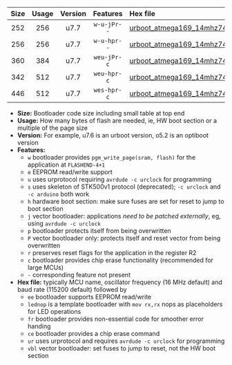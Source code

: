|Size|Usage|Version|Features|Hex file|
|:-:|:-:|:-:|:-:|:--|
|252|256|u7.7|`w-u-jPr--`|[urboot_atmega169_14mhz7456_9600bps_lednop_ur_vbl.hex](https://raw.githubusercontent.com/stefanrueger/urboot.hex/main/mcus/atmega169/fcpu_14mhz7456/9600_bps/urboot_atmega169_14mhz7456_9600bps_lednop_ur_vbl.hex)|
|256|256|u7.7|`w-u-hpr--`|[urboot_atmega169_14mhz7456_9600bps_lednop_fr_ur.hex](https://raw.githubusercontent.com/stefanrueger/urboot.hex/main/mcus/atmega169/fcpu_14mhz7456/9600_bps/urboot_atmega169_14mhz7456_9600bps_lednop_fr_ur.hex)|
|360|384|u7.7|`weu-jPr-c`|[urboot_atmega169_14mhz7456_9600bps_ee_lednop_fr_ce_ur_vbl.hex](https://raw.githubusercontent.com/stefanrueger/urboot.hex/main/mcus/atmega169/fcpu_14mhz7456/9600_bps/urboot_atmega169_14mhz7456_9600bps_ee_lednop_fr_ce_ur_vbl.hex)|
|342|512|u7.7|`weu-hpr-c`|[urboot_atmega169_14mhz7456_9600bps_ee_lednop_fr_ce_ur.hex](https://raw.githubusercontent.com/stefanrueger/urboot.hex/main/mcus/atmega169/fcpu_14mhz7456/9600_bps/urboot_atmega169_14mhz7456_9600bps_ee_lednop_fr_ce_ur.hex)|
|446|512|u7.7|`wes-hpr-c`|[urboot_atmega169_14mhz7456_9600bps_ee_lednop_fr_ce.hex](https://raw.githubusercontent.com/stefanrueger/urboot.hex/main/mcus/atmega169/fcpu_14mhz7456/9600_bps/urboot_atmega169_14mhz7456_9600bps_ee_lednop_fr_ce.hex)|

- **Size:** Bootloader code size including small table at top end
- **Usage:** How many bytes of flash are needed, ie, HW boot section or a multiple of the page size
- **Version:** For example, u7.6 is an urboot version, o5.2 is an optiboot version
- **Features:**
  + `w` bootloader provides `pgm_write_page(sram, flash)` for the application at `FLASHEND-4+1`
  + `e` EEPROM read/write support
  + `u` uses urprotocol requiring `avrdude -c urclock` for programming
  + `s` uses skeleton of STK500v1 protocol (deprecated); `-c urclock` and `-c arduino` both work
  + `h` hardware boot section: make sure fuses are set for reset to jump to boot section
  + `j` vector bootloader: applications *need to be patched externally*, eg, using `avrdude -c urclock`
  + `p` bootloader protects itself from being overwritten
  + `P` vector bootloader only: protects itself and reset vector from being overwritten
  + `r` preserves reset flags for the application in the register R2
  + `c` bootloader provides chip erase functionality (recommended for large MCUs)
  + `-` corresponding feature not present
- **Hex file:** typically MCU name, oscillator frequency (16 MHz default) and baud rate (115200 default) followed by
  + `ee` bootloader supports EEPROM read/write
  + `lednop` is a template bootloader with `mov rx,rx` nops as placeholders for LED operations
  + `fr` bootloader provides non-essential code for smoother error handing
  + `ce` bootloader provides a chip erase command
  + `ur` uses urprotocol and requires `avrdude -c urclock` for programming
  + `vbl` vector bootloader: set fuses to jump to reset, not the HW boot section
